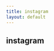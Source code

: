 ```yaml
---
title: instagram
layout: default
---
```

<script type="text/javascript" src="/media/js/instafeed.js"></script>
<script type="text/javascript">
    var userFeed = new Instafeed({
        get: 'user',
        userId: '587136819',
        //clientId: 'e1734d63e7754ec284a59ceb298faa12',
        accessToken: '587136819.e1734d6.5af5385380fd4607802ea1ba0e6c35ed',
        limit:'16'
    });
    userFeed.run();
</script>
<h2>instagram</h2>
<div id="instafeed"></div>